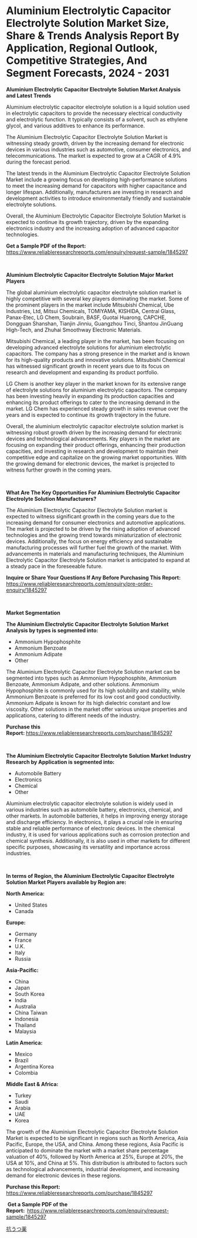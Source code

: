 <p><h1>Aluminium Electrolytic Capacitor Electrolyte Solution Market Size, Share & Trends Analysis Report By Application, Regional Outlook, Competitive Strategies, And Segment Forecasts, 2024 - 2031</h1></p><p><strong>Aluminium Electrolytic Capacitor Electrolyte Solution Market Analysis and Latest Trends</strong></p>
<p><p>Aluminium electrolytic capacitor electrolyte solution is a liquid solution used in electrolytic capacitors to provide the necessary electrical conductivity and electrolytic function. It typically consists of a solvent, such as ethylene glycol, and various additives to enhance its performance.</p><p>The Aluminium Electrolytic Capacitor Electrolyte Solution Market is witnessing steady growth, driven by the increasing demand for electronic devices in various industries such as automotive, consumer electronics, and telecommunications. The market is expected to grow at a CAGR of 4.9% during the forecast period.</p><p>The latest trends in the Aluminium Electrolytic Capacitor Electrolyte Solution Market include a growing focus on developing high-performance solutions to meet the increasing demand for capacitors with higher capacitance and longer lifespan. Additionally, manufacturers are investing in research and development activities to introduce environmentally friendly and sustainable electrolyte solutions.</p><p>Overall, the Aluminium Electrolytic Capacitor Electrolyte Solution Market is expected to continue its growth trajectory, driven by the expanding electronics industry and the increasing adoption of advanced capacitor technologies.</p></p>
<p><strong>Get a Sample PDF of the Report:&nbsp;</strong> <a href="https://www.reliableresearchreports.com/enquiry/request-sample/1845297">https://www.reliableresearchreports.com/enquiry/request-sample/1845297</a></p>
<p>&nbsp;</p>
<p><strong>Aluminium Electrolytic Capacitor Electrolyte Solution Major Market Players</strong></p>
<p><p>The global aluminium electrolytic capacitor electrolyte solution market is highly competitive with several key players dominating the market. Some of the prominent players in the market include Mitsubishi Chemical, Ube Industries, Ltd, Mitsui Chemicals, TOMIYAMA, KISHIDA, Central Glass, Panax-Etec, LG Chem, Soubrain, BASF, Guotai Huarong, CAPCHE, Dongguan Shanshan, Tianjin Jinniu, Guangzhou Tinci, Shantou JinGuang High-Tech, and Zhuhai Smoothway Electronic Materials.</p><p>Mitsubishi Chemical, a leading player in the market, has been focusing on developing advanced electrolyte solutions for aluminium electrolytic capacitors. The company has a strong presence in the market and is known for its high-quality products and innovative solutions. Mitsubishi Chemical has witnessed significant growth in recent years due to its focus on research and development and expanding its product portfolio.</p><p>LG Chem is another key player in the market known for its extensive range of electrolyte solutions for aluminium electrolytic capacitors. The company has been investing heavily in expanding its production capacities and enhancing its product offerings to cater to the increasing demand in the market. LG Chem has experienced steady growth in sales revenue over the years and is expected to continue its growth trajectory in the future.</p><p>Overall, the aluminium electrolytic capacitor electrolyte solution market is witnessing robust growth driven by the increasing demand for electronic devices and technological advancements. Key players in the market are focusing on expanding their product offerings, enhancing their production capacities, and investing in research and development to maintain their competitive edge and capitalize on the growing market opportunities. With the growing demand for electronic devices, the market is projected to witness further growth in the coming years.</p></p>
<p>&nbsp;</p>
<p><strong>What Are The Key Opportunities For Aluminium Electrolytic Capacitor Electrolyte Solution Manufacturers?</strong></p>
<p><p>The Aluminium Electrolytic Capacitor Electrolyte Solution market is expected to witness significant growth in the coming years due to the increasing demand for consumer electronics and automotive applications. The market is projected to be driven by the rising adoption of advanced technologies and the growing trend towards miniaturization of electronic devices. Additionally, the focus on energy efficiency and sustainable manufacturing processes will further fuel the growth of the market. With advancements in materials and manufacturing techniques, the Aluminium Electrolytic Capacitor Electrolyte Solution market is anticipated to expand at a steady pace in the foreseeable future.</p></p>
<p><strong>Inquire or Share Your Questions If Any Before Purchasing This Report:</strong> <a href="https://www.reliableresearchreports.com/enquiry/pre-order-enquiry/1845297">https://www.reliableresearchreports.com/enquiry/pre-order-enquiry/1845297</a></p>
<p>&nbsp;</p>
<p><strong>Market Segmentation</strong></p>
<p><strong>The Aluminium Electrolytic Capacitor Electrolyte Solution Market Analysis by types is segmented into:</strong></p>
<p><ul><li>Ammonium Hypophosphite</li><li>Ammonium Benzoate</li><li>Ammonium Adipate</li><li>Other</li></ul></p>
<p><p>The Aluminium Electrolytic Capacitor Electrolyte Solution market can be segmented into types such as Ammonium Hypophosphite, Ammonium Benzoate, Ammonium Adipate, and other solutions. Ammonium Hypophosphite is commonly used for its high solubility and stability, while Ammonium Benzoate is preferred for its low cost and good conductivity. Ammonium Adipate is known for its high dielectric constant and low viscosity. Other solutions in the market offer various unique properties and applications, catering to different needs of the industry.</p></p>
<p><strong>Purchase this Report:&nbsp;</strong><a href="https://www.reliableresearchreports.com/purchase/1845297">https://www.reliableresearchreports.com/purchase/1845297</a></p>
<p>&nbsp;</p>
<p><strong>The Aluminium Electrolytic Capacitor Electrolyte Solution Market Industry Research by Application is segmented into:</strong></p>
<p><ul><li>Automobile Battery</li><li>Electronics</li><li>Chemical</li><li>Other</li></ul></p>
<p><p>Aluminium electrolytic capacitor electrolyte solution is widely used in various industries such as automobile battery, electronics, chemical, and other markets. In automobile batteries, it helps in improving energy storage and discharge efficiency. In electronics, it plays a crucial role in ensuring stable and reliable performance of electronic devices. In the chemical industry, it is used for various applications such as corrosion protection and chemical synthesis. Additionally, it is also used in other markets for different specific purposes, showcasing its versatility and importance across industries.</p></p>
<p>&nbsp;</p>
<p><strong>In terms of Region, the Aluminium Electrolytic Capacitor Electrolyte Solution Market Players available by Region are:</strong></p>
<p>
    <p> <strong> North America: </strong>
        <ul>
            <li>United States</li>
            <li>Canada</li>
        </ul>
        </p> 
    <p> <strong> Europe: </strong>
        <ul>
            <li>Germany</li>
            <li>France</li>
            <li>U.K.</li>
            <li>Italy</li>
            <li>Russia</li>
        </ul>
        </p> 
    <p> <strong> Asia-Pacific: </strong>
        <ul>
            <li>China</li>
            <li>Japan</li>
            <li>South Korea</li>
            <li>India</li>
            <li>Australia</li>
            <li>China Taiwan</li>
            <li>Indonesia</li>
            <li>Thailand</li>
            <li>Malaysia</li>
        </ul>
        </p> 
    <p> <strong> Latin America: </strong>
        <ul>
            <li>Mexico</li>
            <li>Brazil</li>
            <li>Argentina Korea</li>
            <li>Colombia</li>
        </ul>
        </p> 
    <p> <strong> Middle East & Africa: </strong>
        <ul>
            <li>Turkey</li>
            <li>Saudi</li>
            <li>Arabia</li>
            <li>UAE</li>
            <li>Korea</li>
        </ul>
    </p>
    </p>
<p><p>The growth of the Aluminium Electrolytic Capacitor Electrolyte Solution Market is expected to be significant in regions such as North America, Asia Pacific, Europe, the USA, and China. Among these regions, Asia Pacific is anticipated to dominate the market with a market share percentage valuation of 40%, followed by North America at 25%, Europe at 20%, the USA at 10%, and China at 5%. This distribution is attributed to factors such as technological advancements, industrial development, and increasing demand for electronic devices in these regions.</p></p>
<p><strong>Purchase this Report: </strong><a href="https://www.reliableresearchreports.com/purchase/1845297">https://www.reliableresearchreports.com/purchase/1845297</a></p>
<p>&nbsp;<strong>Get a Sample PDF of the Report:&nbsp;&nbsp;</strong><a href="https://www.reliableresearchreports.com/enquiry/request-sample/1845297">https://www.reliableresearchreports.com/enquiry/request-sample/1845297</a></p>
<p><strong></strong></p>
<p><p><a href="https://github.com/mohamedbakry57/Market-Research-Report-List-3/blob/main/72548051530.md">抗うつ薬</a></p></p>